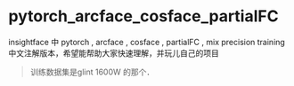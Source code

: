 # pytorch_arcface_cosface_partialFC
insightface 中 pytorch , arcface , cosface , partialFC , mix precision training中文注解版本，希望能帮助大家快速理解，并玩儿自己的项目
> 训练数据集是glint 1600W 的那个．
